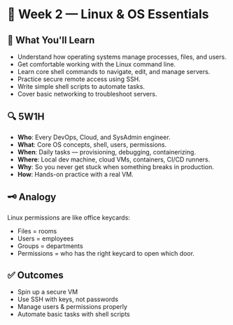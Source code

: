 # 📅 Week 2 — Linux & OS Essentials

## 🎯 What You'll Learn
- Understand how operating systems manage processes, files, and users.
- Get comfortable working with the Linux command line.
- Learn core shell commands to navigate, edit, and manage servers.
- Practice secure remote access using SSH.
- Write simple shell scripts to automate tasks.
- Cover basic networking to troubleshoot servers.

## 🔍 5W1H
- **Who**: Every DevOps, Cloud, and SysAdmin engineer.
- **What**: Core OS concepts, shell, users, permissions.
- **When**: Daily tasks — provisioning, debugging, containerizing.
- **Where**: Local dev machine, cloud VMs, containers, CI/CD runners.
- **Why**: So you never get stuck when something breaks in production.
- **How**: Hands-on practice with a real VM.

## 🗝️ Analogy
Linux permissions are like office keycards:
- Files = rooms
- Users = employees
- Groups = departments
- Permissions = who has the right keycard to open which door.

## ✅ Outcomes
- Spin up a secure VM
- Use SSH with keys, not passwords
- Manage users & permissions properly
- Automate basic tasks with shell scripts